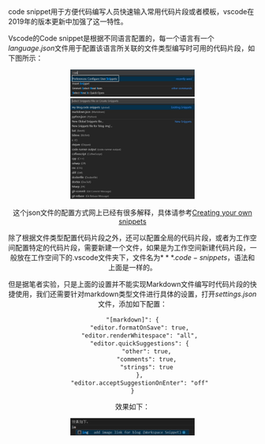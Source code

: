 code snippet用于方便代码编写人员快速输入常用代码片段或者模板，vscode在2019年的版本更新中加强了这一特性。

Vscode的Code snippet是根据不同语言配置的，每一个语言有一个$language.json$文件用于配置该语言所关联的文件类型编写时可用的代码片段，如下图所示：

<center>
<img src="https://github.com/serryuer/blog-img/raw/master/imgs/vscode-snippet/Snipaste_2019-04-19_09-27-27.jpg" width=50% height=50%/>


<center>
<img src="https://github.com/serryuer/blog-img/raw/master/imgs/vscode-snippet/Snipaste_2019-04-19_09-45-58.jpg" width=50% height=50%/>

这个json文件的配置方式网上已经有很多解释，具体请参考[Creating your own snippets](https://code.visualstudio.com/docs/editor/userdefinedsnippets)

除了根据文件类型配置代码片段之外，还可以配置全局的代码片段，或者为工作空间配置特定的代码片段，需要新建一个文件，如果是为工作空间新建代码片段，一般放在工作空间下的.vscode文件夹下，文件名为$***.code-snippets$，语法和上面是一样的。

但是据笔者实验，只是上面的设置并不能实现Markdown文件编写时代码片段的快捷使用，我们还需要针对markdown类型文件进行具体的设置，打开$settings.json$文件，添加如下配置：
```
"[markdown]": {
    "editor.formatOnSave": true,
    "editor.renderWhitespace": "all",
    "editor.quickSuggestions": {
        "other": true,
        "comments": true,
        "strings": true
    },
    "editor.acceptSuggestionOnEnter": "off"
}
```

效果如下：

<center>
<img src="https://github.com/serryuer/blog-img/raw/master/imgs/vscode-snippet/Snipaste_2019-04-19_09-50-23.jpg" width=50% height=50%/>

